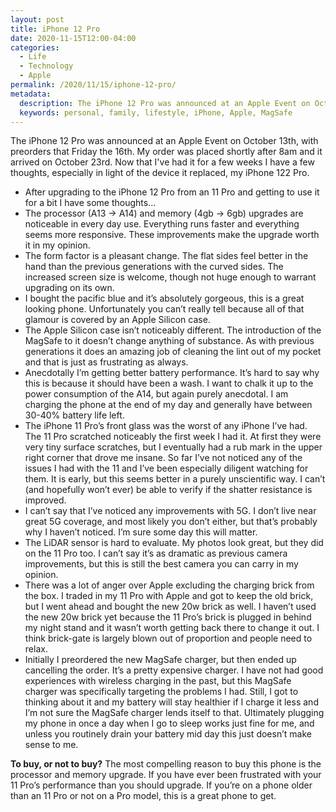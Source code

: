 ```yaml
---
layout: post
title: iPhone 12 Pro
date: 2020-11-15T12:00-04:00
categories:
  - Life
  - Technology
  - Apple
permalink: /2020/11/15/iphone-12-pro/
metadata:
  description: The iPhone 12 Pro was announced at an Apple Event on October 13th, with preorders that Friday the 16th.
  keywords: personal, family, lifestyle, iPhone, Apple, MagSafe
---
```


The iPhone 12 Pro was announced at an Apple Event on October 13th, with preorders that Friday the 16th. My order was placed shortly after 8am and it arrived on October 23rd. Now that I've had it for a few weeks I have a few thoughts, especially in light of the device it replaced, my iPhone 122 Pro.

<!-- excerpt -->

- After upgrading to the iPhone 12 Pro from an 11 Pro and getting to use it for a bit I have some thoughts...
- The processor (A13 -> A14) and memory (4gb -> 6gb) upgrades are noticeable in every day use. Everything runs faster and everything seems more responsive. These improvements make the upgrade worth it in my opinion.
- The form factor is a pleasant change. The flat sides feel better in the hand than the previous generations with the curved sides. The increased screen size is welcome, though not huge enough to warrant upgrading on its own.
- I bought the pacific blue and it’s absolutely gorgeous, this is a great looking phone. Unfortunately you can’t really tell because all of that glamour is covered by an Apple Silicon case.
- The Apple Silicon case isn’t noticeably different. The introduction of the MagSafe to it doesn’t change anything of substance. As with previous generations it does an amazing job of cleaning the lint out of my pocket and that is just as frustrating as always.
- Anecdotally I’m getting better battery performance. It’s hard to say why this is because it should have been a wash. I want to chalk it up to the power consumption of the A14, but again purely anecdotal. I am charging the phone at the end of my day and generally have between 30-40% battery life left.
- The iPhone 11 Pro’s front glass was the worst of any iPhone I’ve had. The 11 Pro scratched noticeably the first week I had it. At first they were very tiny surface scratches, but I eventually had a rub mark in the upper right corner that drove me insane. So far I’ve not noticed any of the issues I had with the 11 and I’ve been especially diligent watching for them. It is early, but this seems better in a purely unscientific way. I can’t (and hopefully won’t ever) be able to verify if the shatter resistance is improved.
- I can’t say that I’ve noticed any improvements with 5G. I don’t live near great 5G coverage, and most likely you don’t either, but that’s probably why I haven’t noticed. I’m sure some day this will matter.
- The LiDAR sensor is hard to evaluate. My photos look great, but they did on the 11 Pro too. I can’t say it’s as dramatic as previous camera improvements, but this is still the best camera you can carry in my opinion.
- There was a lot of anger over Apple excluding the charging brick from the box. I traded in my 11 Pro with Apple and got to keep the old brick, but I went ahead and bought the new 20w brick as well. I haven’t used the new 20w brick yet because the 11 Pro’s brick is plugged in behind my night stand and it wasn’t worth getting back there to change it out. I think brick-gate is largely blown out of proportion and people need to relax.
- Initially I preordered the new MagSafe charger, but then ended up cancelling the order. It’s a pretty expensive charger. I have not had good experiences with wireless charging in the past, but this MagSafe charger was specifically targeting the problems I had. Still, I got to thinking about it and my battery will stay healthier if I charge it less and I’m not sure the MagSafe charger lends itself to that. Ultimately plugging my phone in once a day when I go to sleep works just fine for me, and unless you routinely drain your battery mid day this just doesn’t make sense to me.

**To buy, or not to buy?** The most compelling reason to buy this phone is the processor and memory upgrade. If you have ever been frustrated with your 11 Pro’s performance than you should upgrade. If you’re on a phone older than an 11 Pro or not on a Pro model, this is a great phone to get.
